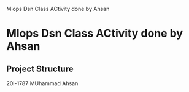 Mlops Dsn Class ACtivity done by Ahsan 
 
# Mlops Dsn Class ACtivity done by Ahsan 
 
## Project Structure 
 
20i-1787 MUhammad Ahsan 
